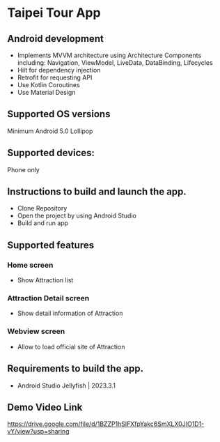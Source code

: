 # Taipei Tour App

## Android development

- Implements MVVM architecture using Architecture Components including: Navigation, ViewModel, LiveData, DataBinding, Lifecycles
- Hilt for dependency injection
- Retrofit for requesting API
- Use Kotlin Coroutines
- Use Material Design
  
 ## Supported OS versions
 Minimum Android 5.0 Lollipop
 ## Supported devices: 
 Phone only
 ## Instructions to build and launch the app.
- Clone Repository
- Open the project by using Android Studio
- Build and run app

  
 ## Supported features
  ### Home screen
  - Show Attraction list
  ### Attraction Detail screen
  - Show detail information of Attraction
  ### Webview screen
  - Allow to load official site of Attraction
  
 ## Requirements to build the app.
  - Android Studio Jellyfish | 2023.3.1

  ## Demo Video Link
  https://drive.google.com/file/d/1BZZP1hSlFXfpYakc6SmXLX0JIO1D1-vY/view?usp=sharing
